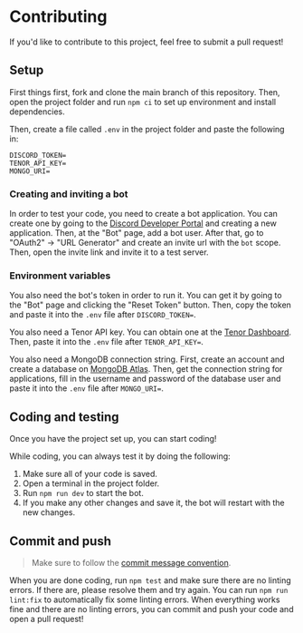 # Contributing

If you'd like to contribute to this project, feel free to submit a pull request!

## Setup

First things first, fork and clone the main branch of this repository. Then, open the project folder and run `npm ci` to set up environment and install dependencies.

Then, create a file called `.env` in the project folder and paste the following in:

```
DISCORD_TOKEN=
TENOR_API_KEY=
MONGO_URI=
```

### Creating and inviting a bot

In order to test your code, you need to create a bot application. You can create one by going to the [Discord Developer Portal](https://discord.com/developers/applications/) and creating a new application. Then, at the "Bot" page, add a bot user. After that, go to "OAuth2" -> "URL Generator" and create an invite url with the `bot` scope. Then, open the invite link and invite it to a test server.

### Environment variables

You also need the bot's token in order to run it. You can get it by going to the "Bot" page and clicking the "Reset Token" button. Then, copy the token and paste it into the `.env` file after `DISCORD_TOKEN=`.

You also need a Tenor API key. You can obtain one at the [Tenor Dashboard](https://tenor.com/developer/dashboard). Then, paste it into the `.env` file after `TENOR_API_KEY=`.

You also need a MongoDB connection string. First, create an account and create a database on [MongoDB Atlas](https://cloud.mongodb.com/). Then, get the connection string for applications, fill in the username and password of the database user and paste it into the `.env` file after `MONGO_URI=`.

## Coding and testing

Once you have the project set up, you can start coding!

While coding, you can always test it by doing the following:

1. Make sure all of your code is saved.
2. Open a terminal in the project folder.
3. Run `npm run dev` to start the bot.
4. If you make any other changes and save it, the bot will restart with the new changes.

## Commit and push

> Make sure to follow the [commit message convention](https://github.com/HarryPotterGirlzz/Luna-Lovegood/blob/main/.github/COMMIT_CONVENTION.md).

When you are done coding, run `npm test` and make sure there are no linting errors. If there are, please resolve them and try again. You can run `npm run lint:fix` to automatically fix some linting errors. When everything works fine and there are no linting errors, you can commit and push your code and open a pull request!
